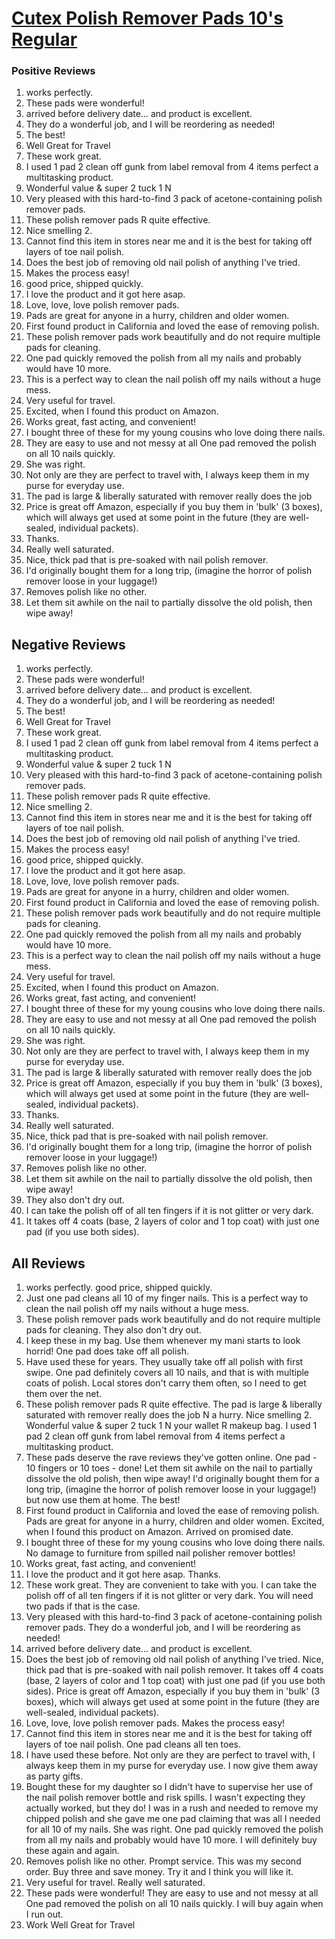 # [Cutex Polish Remover Pads 10&#x27;s Regular](https://products.checkmycream.com/products/Cutex-Polish-Remover-Pads-10&#x27;s-Regular.html)

### Positive Reviews

<ol>
      <li>works perfectly.  </li>
      <li>These pads were wonderful!</li>
      <li>arrived before delivery date... and product is excellent.</li>
      <li>They do a wonderful job, and I will be reordering as needed!</li>
      <li>The best!</li>
      <li>Well Great for Travel</li>
      <li>These work great.</li>
      <li>I used 1 pad 2 clean off gunk from label removal from 4 items perfect a multitasking product.</li>
      <li>Wonderful value &amp; super 2 tuck 1 N</li>
      <li>Very pleased with this hard-to-find 3 pack of acetone-containing polish remover pads.</li>
      <li>These polish remover pads R quite effective.</li>
      <li>Nice smelling 2.</li>
      <li>Cannot find this item in stores near me and it is the best for taking off layers of toe nail polish.  </li>
      <li>Does the best job of removing old nail polish of anything I&#x27;ve tried.</li>
      <li>Makes the process easy!</li>
      <li>good price, shipped quickly.</li>
      <li>I love the product and it got here asap.  </li>
      <li>Love, love, love polish remover pads.  </li>
      <li>Pads are great for anyone in a hurry, children and older women.  </li>
      <li>First found product in California and loved the ease of removing polish.  </li>
      <li>These polish remover pads work beautifully and do not require multiple pads for cleaning.  </li>
      <li>One pad quickly removed the polish from all my nails and probably would have 10 more.</li>
      <li>This is a perfect way to clean the nail polish off my nails without a huge mess.</li>
      <li>Very useful for travel.</li>
      <li>Excited, when I found this product on Amazon.  </li>
      <li>Works great, fast acting, and convenient!</li>
      <li>I bought three of these for my young cousins who love doing there nails.  </li>
      <li>They are easy to use and not messy at all  One pad removed the polish on all 10 nails quickly.  </li>
      <li>She was right.</li>
      <li>Not only are they are perfect to travel with, I always keep them in my purse for everyday use.  </li>
      <li>The pad is large &amp; liberally saturated with remover really does the job</li>
      <li>Price is great off Amazon, especially if you buy them in &#x27;bulk&#x27; (3 boxes), which will always get used at some point in the future (they are well-sealed, individual packets).</li>
      <li>Thanks.</li>
      <li>Really well saturated.</li>
      <li>Nice, thick pad that is pre-soaked with nail polish remover.</li>
      <li>I&#x27;d originally bought them for a long trip, (imagine the horror of polish remover loose in your luggage!)</li>
      <li>Removes polish like no other.  </li>
      <li>Let them sit awhile on the nail to partially dissolve the old polish, then wipe away!</li>
</ol>


<h2>Negative Reviews</h2>
<ol>
<li> works perfectly.  </li>
<li> These pads were wonderful!</li>
<li> arrived before delivery date... and product is excellent.</li>
<li> They do a wonderful job, and I will be reordering as needed!</li>
<li> The best!</li>
<li> Well Great for Travel</li>
<li> These work great.</li>
<li> I used 1 pad 2 clean off gunk from label removal from 4 items perfect a multitasking product.</li>
<li> Wonderful value &amp; super 2 tuck 1 N</li>
<li> Very pleased with this hard-to-find 3 pack of acetone-containing polish remover pads.</li>
<li> These polish remover pads R quite effective.</li>
<li> Nice smelling 2.</li>
<li> Cannot find this item in stores near me and it is the best for taking off layers of toe nail polish.  </li>
<li> Does the best job of removing old nail polish of anything I&#x27;ve tried.</li>
<li> Makes the process easy!</li>
<li> good price, shipped quickly.</li>
<li> I love the product and it got here asap.  </li>
<li> Love, love, love polish remover pads.  </li>
<li> Pads are great for anyone in a hurry, children and older women.  </li>
<li> First found product in California and loved the ease of removing polish.  </li>
<li> These polish remover pads work beautifully and do not require multiple pads for cleaning.  </li>
<li> One pad quickly removed the polish from all my nails and probably would have 10 more.</li>
<li> This is a perfect way to clean the nail polish off my nails without a huge mess.</li>
<li> Very useful for travel.</li>
<li> Excited, when I found this product on Amazon.  </li>
<li> Works great, fast acting, and convenient!</li>
<li> I bought three of these for my young cousins who love doing there nails.  </li>
<li> They are easy to use and not messy at all  One pad removed the polish on all 10 nails quickly.  </li>
<li> She was right.</li>
<li> Not only are they are perfect to travel with, I always keep them in my purse for everyday use.  </li>
<li> The pad is large &amp; liberally saturated with remover really does the job</li>
<li> Price is great off Amazon, especially if you buy them in &#x27;bulk&#x27; (3 boxes), which will always get used at some point in the future (they are well-sealed, individual packets).</li>
<li> Thanks.</li>
<li> Really well saturated.</li>
<li> Nice, thick pad that is pre-soaked with nail polish remover.</li>
<li> I&#x27;d originally bought them for a long trip, (imagine the horror of polish remover loose in your luggage!)</li>
<li> Removes polish like no other.  </li>
<li> Let them sit awhile on the nail to partially dissolve the old polish, then wipe away!</li>
<li> They also don&#x27;t dry out.</li>
<li> I can take the polish off of all ten fingers if it is not glitter or very dark.</li>
<li> It takes off 4 coats (base, 2 layers of color and 1 top coat) with just one pad (if you use both sides).</li>
</ol>

<h2>All Reviews</h2>

<ol>
    <li> works perfectly.  good price, shipped quickly.</li>
    <li> Just one pad cleans all 10 of my finger nails. This is a perfect way to clean the nail polish off my nails without a huge mess.</li>
    <li> These polish remover pads work beautifully and do not require multiple pads for cleaning.  They also don&#x27;t dry out.</li>
    <li> I keep these in my bag. Use them whenever my mani starts to look horrid! One pad does take off all polish.</li>
    <li> Have used these for years.  They usually take off all polish with first swipe.  One pad definitely covers all 10 nails, and that is with multiple coats of polish.  Local stores don&#x27;t carry them often, so I need to get them over the net.</li>
    <li> These polish remover pads R quite effective. The pad is large &amp; liberally saturated with remover really does the job N a hurry. Nice smelling 2. Wonderful value &amp; super 2 tuck 1 N your wallet R makeup bag. I used 1 pad 2 clean off gunk from label removal from 4 items perfect a multitasking product.</li>
    <li> These pads deserve the rave reviews they&#x27;ve gotten online. One pad - 10 fingers or 10 toes - done! Let them sit awhile on the nail to partially dissolve the old polish, then wipe away! I&#x27;d originally bought them for a long trip, (imagine the horror of polish remover loose in your luggage!) but now use them at home. The best!</li>
    <li> First found product in California and loved the ease of removing polish.  Pads are great for anyone in a hurry, children and older women.  Excited, when I found this product on Amazon.  Arrived on promised date.</li>
    <li> I bought three of these for my young cousins who love doing there nails.  No damage to furniture from spilled nail polisher remover bottles!</li>
    <li> Works great, fast acting, and convenient!</li>
    <li> I love the product and it got here asap.  Thanks.</li>
    <li> These work great. They are convenient to take with you. I can take the polish off of all ten fingers if it is not glitter or very dark. You will need two pads if that is the case.</li>
    <li> Very pleased with this hard-to-find 3 pack of acetone-containing polish remover pads. They do a wonderful job, and I will be reordering as needed!</li>
    <li> arrived before delivery date... and product is excellent.</li>
    <li> Does the best job of removing old nail polish of anything I&#x27;ve tried. Nice, thick pad that is pre-soaked with nail polish remover. It takes off 4 coats (base, 2 layers of color and 1 top coat) with just one pad (if you use both sides). Price is great off Amazon, especially if you buy them in &#x27;bulk&#x27; (3 boxes), which will always get used at some point in the future (they are well-sealed, individual packets).</li>
    <li> Love, love, love polish remover pads.  Makes the process easy!</li>
    <li> Cannot find this item in stores near me and it is the best for taking off layers of toe nail polish.  One pad cleans all ten toes.</li>
    <li> I have used these before.  Not only are they are perfect to travel with, I always keep them in my purse for everyday use.  I now give them away as party gifts.</li>
    <li> Bought these for my daughter so I didn&#x27;t have to supervise her use of the nail polish remover bottle and risk spills. I wasn&#x27;t expecting they actually worked, but they do! I was in a rush and needed to remove my chipped polish and she gave me one pad claiming that was all I needed for all 10 of my nails. She was right. One pad quickly removed the polish from all my nails and probably would have 10 more. I will definitely buy these again and again.</li>
    <li> Removes polish like no other.  Prompt service.  This was my second order.  Buy three and save money.  Try it and I think you will like it.</li>
    <li> Very useful for travel. Really well saturated.</li>
    <li> These pads were wonderful! They are easy to use and not messy at all  One pad removed the polish on all 10 nails quickly.  I will buy again when I run out.</li>
    <li> Work Well Great for Travel</li>
</ol>




